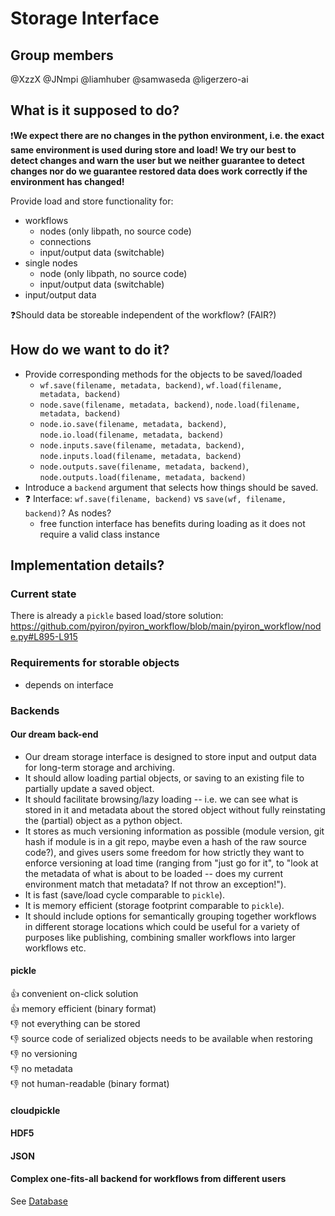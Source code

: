 # Storage Interface 

## Group members
@XzzX @JNmpi @liamhuber @samwaseda @ligerzero-ai 

## What is it supposed to do?
❗**We expect there are no changes in the python environment, i.e. the exact same environment is used during store and load! We try our best to detect changes and warn the user but we neither guarantee to detect changes nor do we guarantee restored data does work correctly if the environment has changed!**  

Provide load and store functionality for:
- workflows
    - nodes (only libpath, no source code)
    - connections
    - input/output data (switchable)
- single nodes
    - node (only libpath, no source code)
    - input/output data (switchable)
- input/output data

❓Should data be storeable independent of the workflow? (FAIR?)  

## How do we want to do it?
- Provide corresponding methods for the objects to be saved/loaded
    - `wf.save(filename, metadata, backend)`, `wf.load(filename, metadata, backend)`
    - `node.save(filename, metadata, backend)`, `node.load(filename, metadata, backend)`
    - `node.io.save(filename, metadata, backend)`, `node.io.load(filename, metadata, backend)`
    - `node.inputs.save(filename, metadata, backend)`, `node.inputs.load(filename, metadata, backend)`
    - `node.outputs.save(filename, metadata, backend)`, `node.outputs.load(filename, metadata, backend)`
- Introduce a `backend` argument that selects how things should be saved.
- ❓ Interface: `wf.save(filename, backend)` vs `save(wf, filename, backend)`? As nodes?
    - free function interface has benefits during loading as it does not require a valid class instance 

## Implementation details?

### Current state
There is already a `pickle` based load/store solution:  
https://github.com/pyiron/pyiron_workflow/blob/main/pyiron_workflow/node.py#L895-L915

### Requirements for storable objects
- depends on interface

### Backends
#### Our dream back-end
- Our dream storage interface is designed to store input and output data for long-term storage and archiving.
- It should allow loading partial objects, or saving to an existing file to partially update a saved object.
- It should facilitate browsing/lazy loading -- i.e. we can see what is stored in it and metadata about the stored object without fully reinstating the (partial) object as a python object.
- It stores as much versioning information as possible (module version, git hash if module is in a git repo, maybe even a hash of the raw source code?), and gives users some freedom for how strictly they want to enforce versioning at load time (ranging from "just go for it", to "look at the metadata of what is about to be loaded -- does my current environment match that metadata? If not throw an exception!").
- It is fast (save/load cycle comparable to `pickle`).
- It is memory efficient (storage footprint comparable to `pickle`).
- It should include options for semantically grouping together workflows in different storage locations which could be useful for a variety of purposes like publishing, combining smaller workflows into larger workflows etc.

#### pickle
:+1: convenient on-click solution  
:+1: memory efficient (binary format)  
:-1: not everything can be stored  
:-1: source code of serialized objects needs to be available when restoring  
:-1: no versioning  
:-1: no metadata  
:-1: not human-readable (binary format)  

#### cloudpickle

#### HDF5

#### JSON

#### Complex one-fits-all backend for workflows from different users
See [Database](database.md)
